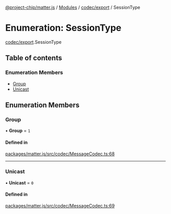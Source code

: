 [@project-chip/matter.js](../README.md) / [Modules](../modules.md) / [codec/export](../modules/codec_export.md) / SessionType

# Enumeration: SessionType

[codec/export](../modules/codec_export.md).SessionType

## Table of contents

### Enumeration Members

- [Group](codec_export.SessionType.md#group)
- [Unicast](codec_export.SessionType.md#unicast)

## Enumeration Members

### Group

• **Group** = ``1``

#### Defined in

[packages/matter.js/src/codec/MessageCodec.ts:68](https://github.com/project-chip/matter.js/blob/e87b236f/packages/matter.js/src/codec/MessageCodec.ts#L68)

___

### Unicast

• **Unicast** = ``0``

#### Defined in

[packages/matter.js/src/codec/MessageCodec.ts:69](https://github.com/project-chip/matter.js/blob/e87b236f/packages/matter.js/src/codec/MessageCodec.ts#L69)
